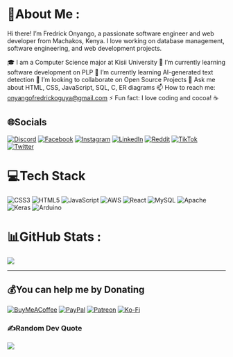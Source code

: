 # 💫About Me :
Hi there! I’m Fredrick Onyango, a passionate software engineer and web developer from Machakos, Kenya. I love working on database management, software engineering, and web development projects.

🎓 I am a Computer Science major at Kisii University
🔭 I’m currently learning software development on PLP
🌱 I’m currently learning AI-generated text detection
👯 I’m looking to collaborate on Open Source Projects
💬 Ask me about HTML, CSS, JavaScript, SQL, C, ER diagrams
📫 How to reach me: onyangofredrickoguya@gmail.com
⚡ Fun fact: I love coding and cocoa! ☕

## 🌐Socials
[![Discord](https://img.shields.io/badge/Discord-%237289DA.svg?logo=discord&logoColor=white)](htttps://discord.gg/fredricode) [![Facebook](https://img.shields.io/badge/Facebook-%231877F2.svg?logo=Facebook&logoColor=white)](https://facebook.com/https://www.facebook.com/fredrickonyangooguya) [![Instagram](https://img.shields.io/badge/Instagram-%23E4405F.svg?logo=Instagram&logoColor=white)](https://instagram.com/fredrickonyangooguya) [![LinkedIn](https://img.shields.io/badge/LinkedIn-%230077B5.svg?logo=linkedin&logoColor=white)](https://linkedin.com/in/https://www.linkedin.com/in/onyango-fredrick-0220a4305/) [![Reddit](https://img.shields.io/badge/Reddit-%23FF4500.svg?logo=Reddit&logoColor=white)](https://reddit.com/user/SubstantialBaby2576) [![TikTok](https://img.shields.io/badge/TikTok-%23000000.svg?logo=TikTok&logoColor=white)](https://tiktok.com/@fredricode) [![Twitter](https://img.shields.io/badge/Twitter-%231DA1F2.svg?logo=Twitter&logoColor=white)](https://twitter.com/Fredrickonyang0) 

# 💻Tech Stack
![CSS3](https://img.shields.io/badge/css3-%231572B6.svg?style=for-the-badge&logo=css3&logoColor=white) ![HTML5](https://img.shields.io/badge/html5-%23E34F26.svg?style=for-the-badge&logo=html5&logoColor=white) ![JavaScript](https://img.shields.io/badge/javascript-%23323330.svg?style=for-the-badge&logo=javascript&logoColor=%23F7DF1E) ![AWS](https://img.shields.io/badge/AWS-%23FF9900.svg?style=for-the-badge&logo=amazon-aws&logoColor=white) ![React](https://img.shields.io/badge/react-%2320232a.svg?style=for-the-badge&logo=react&logoColor=%2361DAFB) ![MySQL](https://img.shields.io/badge/mysql-%2300f.svg?style=for-the-badge&logo=mysql&logoColor=white) ![Apache](https://img.shields.io/badge/apache-%23D42029.svg?style=for-the-badge&logo=apache&logoColor=white) ![Keras](https://img.shields.io/badge/Keras-%23D00000.svg?style=for-the-badge&logo=Keras&logoColor=white) ![Arduino](https://img.shields.io/badge/-Arduino-00979D?style=for-the-badge&logo=Arduino&logoColor=white)
# 📊GitHub Stats :
![](https://github-readme-stats.vercel.app/api?username=FredrickOguya&theme=radical&hide_border=false&include_all_commits=false&count_private=false)<br/>


---

  ## 💰You can help me by Donating
  [![BuyMeACoffee](https://img.shields.io/badge/Buy%20Me%20a%20Coffee-ffdd00?style=for-the-badge&logo=buy-me-a-coffee&logoColor=black)](https://buymeacoffee.com/https://buymeacoffee.com/fredricode) [![PayPal](https://img.shields.io/badge/PayPal-00457C?style=for-the-badge&logo=paypal&logoColor=white)](https://paypal.me/onyangofredrickoguya@gmail.com) [![Patreon](https://img.shields.io/badge/Patreon-F96854?style=for-the-badge&logo=patreon&logoColor=white)](https://patreon.com/Fredrickonyango) [![Ko-Fi](https://img.shields.io/badge/Ko--fi-F16061?style=for-the-badge&logo=ko-fi&logoColor=white)](https://ko-fi.com/ko-fi.com/onyangofredrick) 


### ✍️Random Dev Quote
![](https://quotes-github-readme.vercel.app/api?type=horizontal&theme=radical)

  
